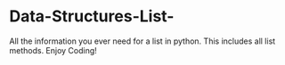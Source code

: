 # Data-Structures-List-
All the information you ever need for a list in python. This includes all list methods. Enjoy Coding!
